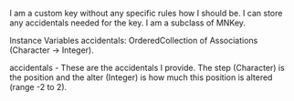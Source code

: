 I am a custom key without any specific rules how I should be. I can store any accidentals needed for the key. I am a subclass of MNKey.

Instance Variables
	accidentals:		OrderedCollection of Associations (Character -> Integer).

accidentals
	- These are the accidentals I provide. The step (Character) is the position and the alter (Integer) is how much this position is altered (range -2 to 2).
